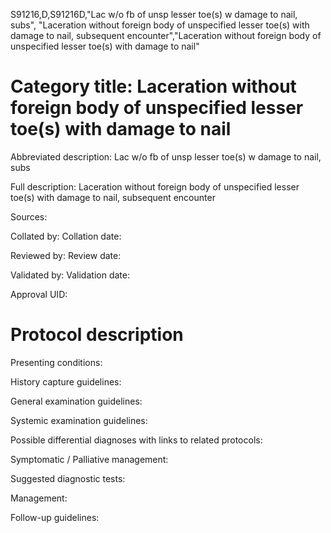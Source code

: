 S91216,D,S91216D,"Lac w/o fb of unsp lesser toe(s) w damage to nail, subs", "Laceration without foreign body of unspecified lesser toe(s) with damage to nail, subsequent encounter","Laceration without foreign body of unspecified lesser toe(s) with damage to nail"
# Category title: Laceration without foreign body of unspecified lesser toe(s) with damage to nail

Abbreviated description: Lac w/o fb of unsp lesser toe(s) w damage to nail, subs

Full description: Laceration without foreign body of unspecified lesser toe(s) with damage to nail, subsequent encounter

Sources:

Collated by:
Collation date:

Reviewed by:
Review date:

Validated by:
Validation date:

Approval UID:

# Protocol description

Presenting conditions:

History capture guidelines:

General examination guidelines:

Systemic examination guidelines:

Possible differential diagnoses with links to related protocols:

Symptomatic / Palliative management:

Suggested diagnostic tests:

Management:

Follow-up guidelines:
